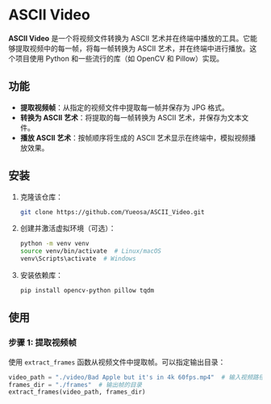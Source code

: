 # ASCII Video

**ASCII Video** 是一个将视频文件转换为 ASCII 艺术并在终端中播放的工具。它能够提取视频中的每一帧，将每一帧转换为 ASCII 艺术，并在终端中进行播放。这个项目使用 Python 和一些流行的库（如 OpenCV 和 Pillow）实现。

## 功能

- **提取视频帧**：从指定的视频文件中提取每一帧并保存为 JPG 格式。
- **转换为 ASCII 艺术**：将提取的每一帧转换为 ASCII 艺术，并保存为文本文件。
- **播放 ASCII 艺术**：按帧顺序将生成的 ASCII 艺术显示在终端中，模拟视频播放效果。

## 安装

1. 克隆该仓库：

    ```bash
    git clone https://github.com/Yueosa/ASCII_Video.git
    ```

2. 创建并激活虚拟环境（可选）：

    ```bash
    python -m venv venv
    source venv/bin/activate  # Linux/macOS
    venv\Scripts\activate  # Windows
    ```

3. 安装依赖库：

    ```bash
    pip install opencv-python pillow tqdm
    ```

## 使用

### 步骤 1: 提取视频帧

使用 `extract_frames` 函数从视频文件中提取帧。可以指定输出目录：

```python
video_path = "./video/Bad Apple but it's in 4k 60fps.mp4"  # 输入视频路径
frames_dir = "./frames"  # 输出帧的目录
extract_frames(video_path, frames_dir)

